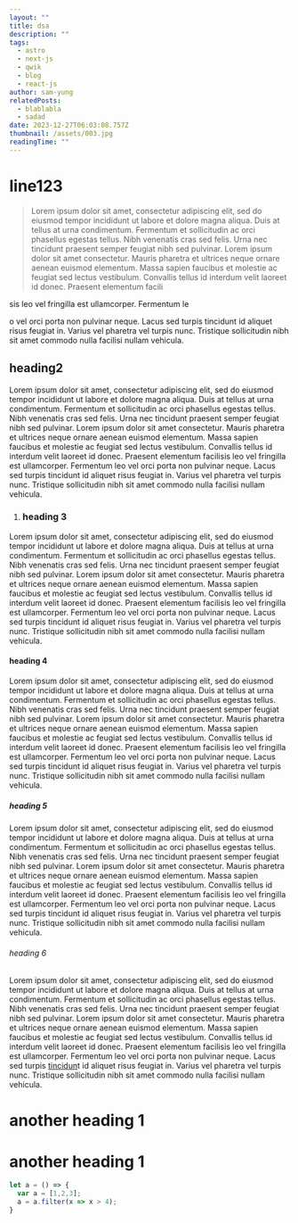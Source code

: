 ```yaml
---
layout: ""
title: dsa
description: ""
tags:
  - astro
  - next-js
  - qwik
  - blog
  - react-js
author: sam-yung
relatedPosts:
  - blablabla
  - sadad
date: 2023-12-27T06:03:08.757Z
thumbnail: /assets/003.jpg
readingTime: ""
---
```

# line123

> Lorem ipsum dolor sit amet, consectetur adipiscing elit, sed do eiusmod tempor incididunt ut labore et dolore magna aliqua. Duis at tellus at urna condimentum. Fermentum et sollicitudin ac orci phasellus egestas tellus. Nibh venenatis cras sed felis. Urna nec tincidunt praesent semper feugiat nibh sed pulvinar. Lorem ipsum dolor sit amet consectetur. Mauris pharetra et ultrices neque ornare aenean euismod elementum. Massa sapien faucibus et molestie ac feugiat sed lectus vestibulum. Convallis tellus id interdum velit laoreet id donec. Praesent elementum facili

sis leo vel fringilla est ullamcorper. Fermentum le

o vel orci porta non pulvinar neque. Lacus sed turpis tincidunt id aliquet risus feugiat in. Varius vel pharetra vel turpis nunc. Tristique sollicitudin nibh sit amet commodo nulla facilisi nullam vehicula.

## heading2

Lorem ipsum dolor sit amet, consectetur adipiscing elit, sed do eiusmod tempor incididunt ut labore et dolore magna aliqua. Duis at tellus at urna condimentum. Fermentum et sollicitudin ac orci phasellus egestas tellus. Nibh venenatis cras sed felis. Urna nec tincidunt praesent semper feugiat nibh sed pulvinar. Lorem ipsum dolor sit amet consectetur. Mauris pharetra et ultrices neque ornare aenean euismod elementum. Massa sapien faucibus et molestie ac feugiat sed lectus vestibulum. Convallis tellus id interdum velit laoreet id donec. Praesent elementum facilisis leo vel fringilla est ullamcorper. Fermentum leo vel orci porta non pulvinar neque. Lacus sed turpis tincidunt id aliquet risus feugiat in. Varius vel pharetra vel turpis nunc. Tristique sollicitudin nibh sit amet commodo nulla facilisi nullam vehicula.

1. ### heading 3

Lorem ipsum dolor sit amet, consectetur adipiscing elit, sed do eiusmod tempor incididunt ut labore et dolore magna aliqua. Duis at tellus at urna condimentum. Fermentum et sollicitudin ac orci phasellus egestas tellus. Nibh venenatis cras sed felis. Urna nec tincidunt praesent semper feugiat nibh sed pulvinar. Lorem ipsum dolor sit amet consectetur. Mauris pharetra et ultrices neque ornare aenean euismod elementum. Massa sapien faucibus et molestie ac feugiat sed lectus vestibulum. Convallis tellus id interdum velit laoreet id donec. Praesent elementum facilisis leo vel fringilla est ullamcorper. Fermentum leo vel orci porta non pulvinar neque. Lacus sed turpis tincidunt id aliquet risus feugiat in. Varius vel pharetra vel turpis nunc. Tristique sollicitudin nibh sit amet commodo nulla facilisi nullam vehicula.

#### heading 4

Lorem ipsum dolor sit amet, consectetur adipiscing elit, sed do eiusmod tempor incididunt ut labore et dolore magna aliqua. Duis at tellus at urna condimentum. Fermentum et sollicitudin ac orci phasellus egestas tellus. Nibh venenatis cras sed felis. Urna nec tincidunt praesent semper feugiat nibh sed pulvinar. Lorem ipsum dolor sit amet consectetur. Mauris pharetra et ultrices neque ornare aenean euismod elementum. Massa sapien faucibus et molestie ac feugiat sed lectus vestibulum. Convallis tellus id interdum velit laoreet id donec. Praesent elementum facilisis leo vel fringilla est ullamcorper. Fermentum leo vel orci porta non pulvinar neque. Lacus sed turpis tincidunt id aliquet risus feugiat in. Varius vel pharetra vel turpis nunc. Tristique sollicitudin nibh sit amet commodo nulla facilisi nullam vehicula.

##### heading 5

Lorem ipsum dolor sit amet, consectetur adipiscing elit, sed do eiusmod tempor incididunt ut labore et dolore magna aliqua. Duis at tellus at urna condimentum. Fermentum et sollicitudin ac orci phasellus egestas tellus. Nibh venenatis cras sed felis. Urna nec tincidunt praesent semper feugiat nibh sed pulvinar. Lorem ipsum dolor sit amet consectetur. Mauris pharetra et ultrices neque ornare aenean euismod elementum. Massa sapien faucibus et molestie ac feugiat sed lectus vestibulum. Convallis tellus id interdum velit laoreet id donec. Praesent elementum facilisis leo vel fringilla est ullamcorper. Fermentum leo vel orci porta non pulvinar neque. Lacus sed turpis tincidunt id aliquet risus feugiat in. Varius vel pharetra vel turpis nunc. Tristique sollicitudin nibh sit amet commodo nulla facilisi nullam vehicula.

###### heading 6

Lorem ipsum dolor sit amet, consectetur adipiscing elit, sed do eiusmod tempor incididunt ut labore et dolore magna aliqua. Duis at tellus at urna condimentum. Fermentum et sollicitudin ac orci phasellus egestas tellus. Nibh venenatis cras sed felis. Urna nec tincidunt praesent semper feugiat nibh sed pulvinar. Lorem ipsum dolor sit amet consectetur. Mauris pharetra et ultrices neque ornare aenean euismod elementum. Massa sapien faucibus et molestie ac feugiat sed lectus vestibulum. Convallis tellus id interdum velit laoreet id donec. Praesent elementum facilisis leo vel fringilla est ullamcorper. Fermentum leo vel orci porta non pulvinar neque. Lacus sed turpis [tincidun](#another-heading-1)t id aliquet risus feugiat in. Varius vel pharetra vel turpis nunc. Tristique sollicitudin nibh sit amet commodo nulla facilisi nullam vehicula.

# another heading 1

# another heading 1

```typescript
let a = () => {
  var a = [1,2,3];
  a = a.filter(x => x > 4);
}
```